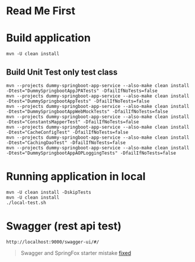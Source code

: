 # Read Me First

# Build application

```shell
mvn -U clean install
```

## Build Unit Test only test class

```shell
mvn --projects dummy-springboot-app-service --also-make clean install -Dtest="DummySpringbootAppJPATests" -DfailIfNoTests=false
mvn --projects dummy-springboot-app-service --also-make clean install -Dtest="DummySpringbootAppTests" -DfailIfNoTests=false
mvn --projects dummy-springboot-app-service --also-make clean install -Dtest="DummySpringbootAppWebMockTests" -DfailIfNoTests=false
mvn --projects dummy-springboot-app-service --also-make clean install -Dtest="ConstantsMapperTest" -DfailIfNoTests=false
mvn --projects dummy-springboot-app-service --also-make clean install -Dtest="CacheConfigTest" -DfailIfNoTests=false
mvn --projects dummy-springboot-app-service --also-make clean install -Dtest="CachingDaoTest" -DfailIfNoTests=false
mvn --projects dummy-springboot-app-service --also-make clean install -Dtest="DummySpringbootAppAOPLoggingTests" -DfailIfNoTests=false
```

# Running application in local

```shell
mvn -U clean install -DskipTests
mvn -U clean install
./local-test.sh
```

# Swagger (rest api test)

```http request
http://localhost:9000/swagger-ui/#/
```
> Swagger and SpringFox starter mistake [fixed][springfoxFixed]

[springfoxFixed]: <https://forum.huawei.com/enterprise/en/springboot-is-updated-to-2-6-7-startup-error-failed-to-start-bean-documentationpluginsbootstrapper/thread/1002077-893>
